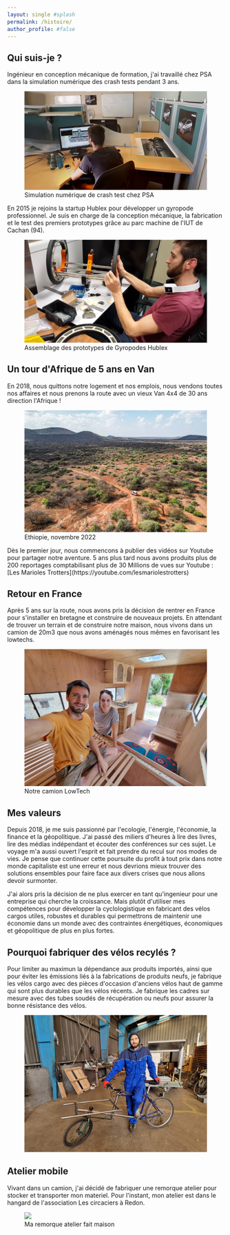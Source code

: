 ```yaml
---
layout: single #splash
permalink: /histoire/
author_profile: #false
---
```


## Qui suis-je ?
Ingénieur en conception mécanique de formation, j'ai travaillé chez PSA dans la simulation numérique des crash tests pendant 3 ans.
<figure>
    <img src="/assets/images/histoire/psa.resized.png">
    <figcaption>Simulation numérique de crash test chez PSA</figcaption>
</figure>

En 2015 je rejoins la startup Hublex pour développer un gyropode professionnel. Je suis en charge de la conception mécanique, la fabrication et le test des premiers prototypes grâce au parc machine de l'IUT de Cachan (94). 
<figure>
    <img src="/assets/images/histoire/hublex2.resized.png"><figcaption>Assemblage des prototypes de Gyropodes Hublex</figcaption>
</figure>

## Un tour d'Afrique de 5 ans en Van
En 2018, nous quittons notre logement et nos emplois, nous vendons toutes nos affaires et nous prenons la route avec un vieux Van 4x4 de 30 ans direction l'Afrique !  
<figure>
    <img src="/assets/images/histoire/Leon-Ethiopie.resized.jpg">
    <figcaption>Ethiopie, novembre 2022</figcaption>
</figure>
Dès le premier jour, nous commencons à publier des vidéos sur Youtube pour partager notre aventure. 5 ans plus tard nous avons produits plus de 200 reportages comptabilisant plus de 30 Millions de vues sur Youtube : [Les Marioles Trotters](https://youtube.com/lesmariolestrotters)

## Retour en France
Après 5 ans sur la route, nous avons pris la décision de rentrer en France pour s'installer en bretagne et construire de nouveaux projets. En attendant de trouver un terrain et de construire notre maison, nous vivons dans un camion de 20m3 que nous avons aménagés nous mêmes en favorisant les lowtechs.  
<figure>
    <img src="/assets/images/histoire/camion.jpeg">
    <figcaption>Notre camion LowTech</figcaption>
</figure>

## Mes valeurs
Depuis 2018, je me suis passionné par l'ecologie, l'énergie, l'économie, la finance et la géopolitique. J'ai passé des miliers d'heures à lire des livres, lire des médias indépendant et écouter des conférences sur ces sujet. Le voyage m'a aussi ouvert l'esprit et fait prendre du recul sur nos modes de vies.
 Je pense que continuer cette poursuite du profit à tout prix dans notre monde capitaliste est une erreur et nous devrions mieux trouver des solutions ensembles pour faire face aux divers crises que nous allons devoir surmonter.  

 J'ai alors pris la décision de ne plus exercer en tant qu'ingenieur pour une entreprise qui cherche la croissance. Mais plutôt d'utiliser mes compétences pour développer la cyclologistique en fabricant des vélos cargos utiles, robustes et durables qui permettrons de maintenir une économie dans un monde avec des contraintes énergétiques, économiques et géopolitique de plus en plus fortes.

## Pourquoi fabriquer des vélos recylés ?
 Pour limiter au maximun la dépendance aux produits importés, ainsi que pour éviter les émissions liés à la fabrications de produits neufs, je fabrique les vélos cargo avec des pièces d'occasion d'anciens vélos haut de gamme qui sont plus durables que les vélos récents. Je fabrique les cadres sur mesure avec des tubes soudés de récupération ou neufs pour assurer la bonne résistance des vélos.
<figure>
    <img src="/assets/images/histoire/anatole-atelier.jpg">
    <figcaption></figcaption>
</figure>

## Atelier mobile
Vivant dans un camion, j'ai décidé de fabriquer une remorque atelier pour stocker et transporter mon materiel. Pour l'instant, mon atelier est dans le hangard de l'association Les circaciers à Redon.
<figure>
    <img src="/assets/images/histoire/remorque.jpeg">
    <figcaption>Ma remorque atelier fait maison</figcaption>
</figure>